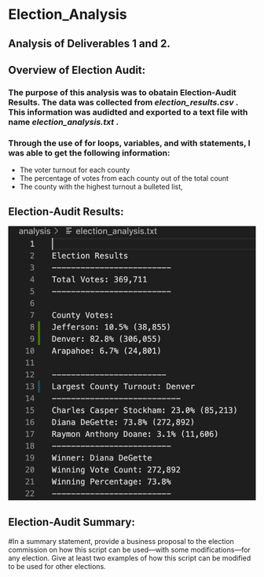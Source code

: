 # Election_Analysis

## Analysis of Deliverables 1 and 2. 

## Overview of Election Audit:
### The purpose of this analysis was to obatain Election-Audit Results.  The data was collected from *election_results.csv* . This information was audidted and exported to a text file with name *election_analysis.txt* .

### Through the use of for loops, variables, and with statements, I was able to get the following information:
- The voter turnout for each county
- The percentage of votes from each county out of the total count
- The county with the highest turnout a bulleted list, 

## Election-Audit Results: 
![](https://github.com/ramon0101alonso/Election_Analysis/blob/main/Resources/election_result_output.png)

## Election-Audit Summary: 

#In a summary statement, provide a business proposal to the election commission on how this script can be used—with some modifications—for any election. Give at least two examples of how this script can be modified to be used for other elections.
